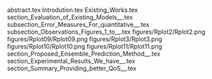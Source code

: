 abstract.tex
Introdution.tex
Existing_Works.tex
section_Evaluation_of_Existing_Models__.tex
subsection_Error_Measures_For_quantitative__.tex
subsection_Observations_Figures_1_to__.tex
figures/Rplot2/Rplot2.png
figures/Rplot09/Rplot09.png
figures/Rplot3/Rplot3.png
figures/Rplot10/Rplot10.png
figures/Rplot11/Rplot11.png
section_Proposed_Ensemble_Prediction_Method__.tex
section_Experimental_Results_We_have__.tex
section_Summary_Providing_better_QoS__.tex